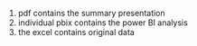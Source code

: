 1. pdf contains the summary presentation
2. individual pbix contains the power BI analysis
3. the excel contains original data
